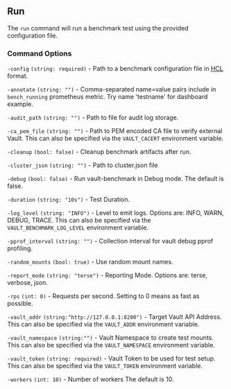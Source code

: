 ## Run

The `run` command will run a benchmark test using the provided configuration file.

### Command Options

`-config` `(string: required)` - Path to a benchmark configuration file in [HCL](https://github.com/hashicorp/hcl) format.

`-annotate` `(string: "")` - Comma-separated name=value pairs include in `bench_running` prometheus metric. Try name 'testname' for dashboard example.

`-audit_path` `(string: "")` - Path to file for audit log storage.

`-ca_pem_file` `(string: "")` - Path to PEM encoded CA file to verify external Vault. This can also be specified via the `VAULT_CACERT` environment variable.

`-cleanup` `(bool: false)` - Cleanup benchmark artifacts after run.

`-cluster_json` `(string: "")` - Path to cluster.json file

`-debug` `(bool: false)` - Run vault-benchmark in Debug mode. The default is false.

`-duration` `(string: "10s")` - Test Duration.

`-log_level` `(string: "INFO")` - Level to emit logs. Options are: INFO, WARN, DEBUG, TRACE. This can also be specified via the `VAULT_BENCHMARK_LOG_LEVEL` environment variable.

`-pprof_interval` `(string: "")` - Collection interval for vault debug pprof profiling.

`-random_mounts` `(bool: true)` - Use random mount names.

`-report_mode` `(string: "terse")` - Reporting Mode. Options are: terse, verbose, json.

`-rps` `(int: 0)` - Requests per second. Setting to 0 means as fast as possible.

`-vault_addr` `(string:"http://127.0.0.1:8200")` - Target Vault API Address. This can also be specified via the `VAULT_ADDR` environment variable.

`-vault_namespace` `(string:"")` - Vault Namespace to create test mounts. This can also be specified via the `VAULT_NAMESPACE` environment variable.

`-vault_token` `(string: required)` - Vault Token to be used for test setup. This can also be specified via the `VAULT_TOKEN` environment variable.

`-workers` `(int: 10)` - Number of workers The default is 10.
